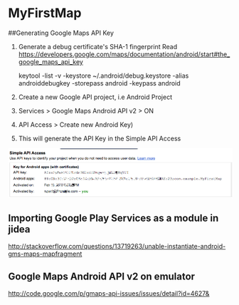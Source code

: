 # MyFirstMap

##Generating Google Maps API Key

1. Generate a debug certificate's SHA-1 fingerprint Read https://developers.google.com/maps/documentation/android/start#the_google_maps_api_key

    keytool -list -v -keystore ~/.android/debug.keystore -alias androiddebugkey -storepass android -keypass android
    
2. Create a new Google API project, i.e Android Project
3. Services > Google Maps Android API v2 > ON
4. API Access > Create new Android Key)
5. This will generate the API Key in the Simple API Access

![MAP API KEY](./docs/map_api_key.png)


## Importing Google Play Services as a module in jidea

http://stackoverflow.com/questions/13719263/unable-instantiate-android-gms-maps-mapfragment

## Google Maps Android API v2 on emulator

http://code.google.com/p/gmaps-api-issues/issues/detail?id=4627&


